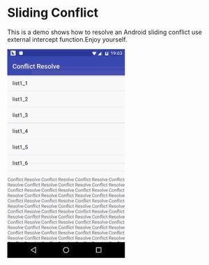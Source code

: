 Sliding Conflict
================

This is a demo shows how to resolve an Android sliding conflict use external intercept function.Enjoy yourself.

![demo is here](./images/conflict_resolve.gif)